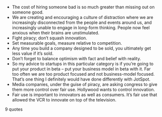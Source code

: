  - The cost of hiring someone bad is so much greater than missing out on someone good.
 - We are creating and encouraging a culture of distraction where we are increasingly disconnected from the people and events around us, and increasingly unable to engage in long-form thinking. People now feel anxious when their brains are unstimulated.
 - Fight piracy; don’t squash innovation.
 - Set measurable goals, measure relative to competition.
 - Any time you build a company designed to be sold, you ultimately get less value if it’s sold.
 - Don’t forget to balance optimism with fact and belief with reality.
 - So my advice to startups in this particular category is if you’re going to put your product in beta – put your business model in beta with it. Far too often we are too product focused and not business-model focused. That’s one thing I definitely would have done differently with JotSpot.
 - Media companies, under the guise of piracy, are asking congress to give them more control over fair use. Hollywood wants to control innovation.
 - Fair use is important to innovators as well as consumers. It’s fair use that allowed the VCR to innovate on top of the television.

9 quotes